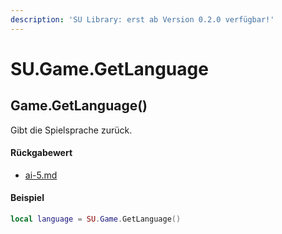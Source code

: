 ```yaml
---
description: 'SU Library: erst ab Version 0.2.0 verfügbar!'
---
```


# SU.Game.GetLanguage

## Game.GetLanguage()

Gibt die Spielsprache zurück.

#### Rückgabewert

* [ai-5.md](../../su-api-enums/ai-5.md "mention")

#### Beispiel

```lua
local language = SU.Game.GetLanguage()
```
